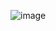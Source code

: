 ![image](https://user-images.githubusercontent.com/81167148/212894066-99d21d22-ec2e-49b1-bd75-0ac73e39c33e.png)


